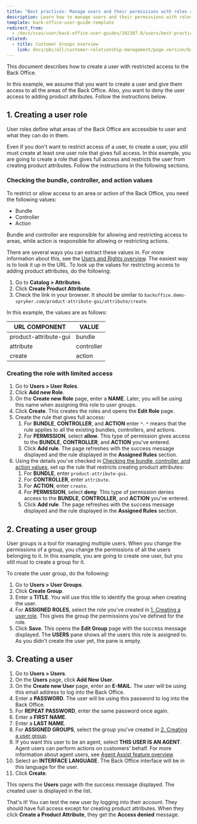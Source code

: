 ```yaml
---
title: "Best practices: Manage users and their permissions with roles and groups"
description: Learn how to manage users and their permissions with roles and groups
template: back-office-user-guide-template
redirect_from:
  - /docs/scos/user/back-office-user-guides/202307.0/users/best-practices-managing-users-and-their-permissions-with-roles-and-groups.html
related:
  - title: Customer Groups overview
    link: docs/pbc/all/customer-relationship-management/page.version/base-shop/customer-account-management-feature-overview/customer-groups-overview.html
---
```


This document describes how to create a user with restricted access to the  Back Office.

In this example, we assume that you want to create a user and give them access to all the areas of the Back Office. Also, you want to deny the user access to adding product attributes. Follow the instructions below.

## 1. Creating a user role

User roles define what areas of the Back Office are accessible to user and what they can do in them.

Even if you don't want to restrict access of a user, to create a user, you still must create at least one user role that gives full access. In this example, you are going to create a role that gives full access and restricts the user from creating product attributes. Follow the instructions in the following sections.

### Checking the bundle, controller, and action values

To restrict or allow access to an area or action of the Back Office, you need the following values:

* Bundle
* Controller
* Action

Bundle and controller are responsible for allowing and restricting access to areas, while action is responsible for allowing or restricting actions.

There are several ways you can extract these values in. For more information about this, see the [Users and Rights overview](/docs/pbc/all/user-management/{{page.version}}/user-and-rights-overview.html#users-and-customers). The easiest way is to look it up in the URL. To look up the values for restricting access to adding product attributes, do the following:

1. Go to **Catalog&nbsp;<span aria-label="and then">></span> Attributes**.
2. Click **Create Product Attribute**.
3. Check the link in your browser. It should be similar to `backoffice.demo-spryker.com/product-attribute-gui/attribute/create`.

In this example, the values are as follows:

| URL COMPONENT | VALUE |
| --- | --- |
| product-attribute-gui | bundle |
| attribute  | controller |
| create | action |


### Creating the role with limited access

1. Go to **Users&nbsp;<span aria-label="and then">></span> User Roles**.
2. Click **Add new Role**.
3. On the **Create new Role** page, enter a **NAME**.
  Later, you will be using this name when assigning this role to user groups.
4. Click **Create**.
    This creates the roles and opens the **Edit Role** page.
5. Create the rule that gives full access:
    1. For **BUNDLE**, **CONTROLLER**, and **ACTION** enter `*`.
        `*` means that the rule applies to all the existing bundles, controllers, and actions.
    2. For **PERMISSION**, select **allow**.
        This type of permission gives access to the **BUNDLE**, **CONTROLLER**, and **ACTION** you've entered.
    3. Click **Add rule**.
        The page refreshes with the success message displayed and the rule displayed in the **Assigned Rules** section.
6. Using the details you've checked in [Checking the bundle, controller, and action values](#checking-the-bundle-controller-and-action-values), set up the rule that restricts creating product attributes:
    1. For **BUNDLE**, enter `product-attribute-gui`.
    2. For **CONTROLLER**, enter `attribute`.
    3. For **ACTION**, enter `create`.  
    4. For **PERMISSION**, select **deny**.
        This type of permission denies access to the **BUNDLE**, **CONTROLLER**, and **ACTION** you've entered.
    5. Click **Add rule**.
        The page refreshes with the success message displayed and the rule displayed in the **Assigned Rules** section.

## 2. Creating a user group

User groups is a tool for managing multiple users. When you change the permissions of a group, you change the permissions of all the users belonging to it. In this example, you are going to create one user, but you still must to create a group for it.


To create the user group, do the following:

1. Go to **Users&nbsp;<span aria-label="and then">></span> User Groups**.
2. Click **Create Group**.
3. Enter a **TITLE**.
    You will use this title to identify the group when creating the user.
4. For **ASSIGNED ROLES**, select the role you've created in [1. Creating a user role](#creating-a-user-role).
    This gives the group the permissions you've defined for the role.
5. Click **Save**.
    This opens the **Edit Group** page with the success message displayed. The **USERS** pane shows all the users this role is assigned to. As you didn't create the user yet, the pane is empty.

## 3. Creating a user

1. Go to **Users&nbsp;<span aria-label="and then">></span> Users**.
1. On the **Users** page, click **Add New User**.
2. On the **Create new User** page, enter an **E-MAIL**.
    The user will be using this email address to log into the Back Office.
3. Enter a **PASSWORD**.
    The user will be using this password to log into the Back Office.
4. For **REPEAT PASSWORD**, enter the same password once again.
5. Enter a **FIRST NAME**.
6. Enter a **LAST NAME**.
7. For **ASSIGNED GROUPS**, select the group you've created in [2. Creating a user group](#creating-a-user-group).
8. If you want this user to be an agent, select **THIS USER IS AN AGENT**.
    Agent users can perform actions on customers' behalf. For more information about agent users, see [Agent Assist feature overview](/docs/pbc/all/user-management/{{page.version}}/agent-assist-feature-overview.html)
9. Select an **INTERFACE LANGUAGE**.
    The Back Office interface will be in this language for the user.
10. Click **Create**.

This opens the **Users** page with the success message displayed. The created user is displayed in the list.

That's it! You can test the new user by logging into their account. They should have full access except for creating product attributes. When they click **Create a Product Attribute**, they get the **Access denied** message.
